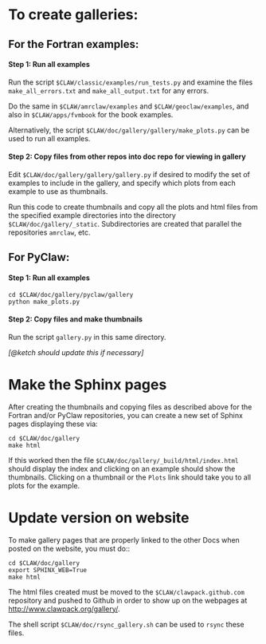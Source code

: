 # To create galleries:

## For the Fortran examples:

#### Step 1: Run all examples

Run the script `$CLAW/classic/examples/run_tests.py` and examine the files
  `make_all_errors.txt` and
  `make_all_output.txt`
for any errors.

Do the same in `$CLAW/amrclaw/examples` and `$CLAW/geoclaw/examples`, and also in `$CLAW/apps/fvmbook` for the book examples.

Alternatively, the script `$CLAW/doc/gallery/gallery/make_plots.py` can be used to run all examples.

#### Step 2: Copy files from other repos into doc repo for viewing in gallery

Edit `$CLAW/doc/gallery/gallery/gallery.py` if desired to modify the set of examples to include in the gallery, and specify which plots from each example to use as thumbnails.

Run this code to create thumbnails and copy all the plots and html files from the specified example directories into the directory `$CLAW/doc/gallery/_static`.  Subdirectories are created that parallel the repositories `amrclaw`, etc.

    
## For PyClaw:

#### Step 1: Run all examples

    cd $CLAW/doc/gallery/pyclaw/gallery
    python make_plots.py
    
#### Step 2: Copy files and make thumbnails

Run the script `gallery.py` in this same directory.

*[@ketch should update this if necessary]*

# Make the Sphinx pages

After creating the thumbnails and copying files as described above for the Fortran and/or PyClaw repositories, you can create a new set of Sphinx pages displaying these via:

    cd $CLAW/doc/gallery
    make html
    
If this worked then the file `$CLAW/doc/gallery/_build/html/index.html` should display the index and clicking on an example should show the thumbnails. Clicking on a thumbnail or the `Plots` link should take you to all plots for the example.

# Update version on website

To make gallery pages that are properly linked to the other Docs when posted
on the website, you must do::

    cd $CLAW/doc/gallery
    export SPHINX_WEB=True
    make html

The html files created must be moved to the `$CLAW/clawpack.github.com` repository and pushed to Github in order to show up on the webpages at http://www.clawpack.org/gallery/.

The shell script `$CLAW/doc/rsync_gallery.sh` can be used to `rsync` these files.

